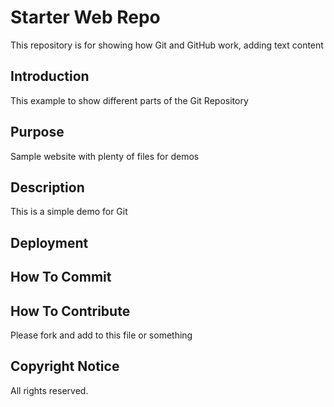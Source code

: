 # Starter Web Repo

This repository is for showing how Git and GitHub work, adding text content

## Introduction

This example to show different parts of the Git Repository

## Purpose

Sample website with plenty of files for demos

## Description

This is a simple demo for Git

## Deployment

## How To Commit

## How To Contribute

Please fork and add to this file or something

## Copyright Notice

All rights reserved.

